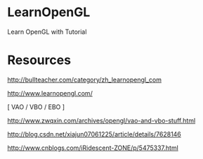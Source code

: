 # LearnOpenGL

Learn OpenGL with Tutorial

# Resources

http://bullteacher.com/category/zh_learnopengl_com

http://www.learnopengl.com/

[ VAO / VBO / EBO ]

http://www.zwqxin.com/archives/opengl/vao-and-vbo-stuff.html

http://blog.csdn.net/xiajun07061225/article/details/7628146

http://www.cnblogs.com/iRidescent-ZONE/p/5475337.html
